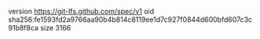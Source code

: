 version https://git-lfs.github.com/spec/v1
oid sha256:fe1593fd2a9766aa90b4b814c8119ee1d7c927f0844d600bfd607c3c91b8f8ca
size 3166
